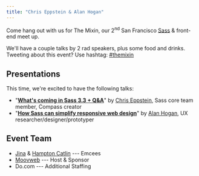 ```yaml
---
title: "Chris Eppstein & Alan Hogan"
---
```


Come hang out with us for The Mixin, our 2<sup>nd</sup> San Francisco [Sass][]
& front-end meet up.

[sass]: http://sass-lang.com

We'll have a couple talks by 2 rad speakers, plus some food and drinks.
Tweeting about this event? Use hashtag: [#themixin][hashtag]

[hashtag]: https://twitter.com/search?q=#themixin

## Presentations
This time, we're excited to have the following talks:

* "**[What's coming in Sass 3.3 + Q&A][presentationA]**"
  by [Chris Eppstein](http://chriseppstein.github.io/), Sass core team member,
  Compass creator
* "**[How Sass can simplify responsive web design][presentationB]**"
  by [Alan Hogan](http://alanhogan.com/), UX researcher/designer/prototyper

[presentationA]: http://sass-3-3-presentation.herokuapp.com
[presentationB]: http://alanhogan.com/how-sass-can-simplify-responsive-web-design

## Event Team
* [Jina](http://jina.me/) & [Hampton Catlin](http://www.hamptoncatlin.com/)
  --- Emcees
* [Moovweb](http://moovweb.com/) --- Host & Sponsor
* Do.com --- Additional Staffing
